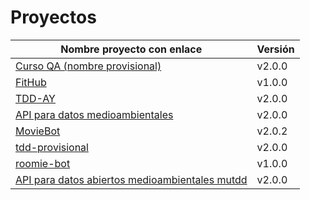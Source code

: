 # Proyectos

| Nombre proyecto con enlace                                                         | Versión |
|------------------------------------------------------------------------------------|---------|
| [Curso QA (nombre provisional)](https://github.com/testing-kakapos/curso-QA)       | v2.0.0  |
| [FitHub](https://github.com/fitplusplus/fithub)                                    | v1.0.0  |
| [TDD-AY](https://github.com/TDD-AY/TDD-Project)                                    | v2.0.0  |
| [API para datos medioambientales](https://github.com/tdd-JSP/TDD-curso)            | v2.0.0  |
| [MovieBot](https://github.com/tdd-IgnasiYManu/MovieBot)                            | v2.0.2  |
| [tdd-provisional](https://github.com/tdd-organization-afp/tdd-provisional)         | v2.0.0  |
| [roomie-bot](https://github.com/dipzza/roomie-bot)                                 | v1.0.0  |
| [API para datos abiertos medioambientales mutdd](https://github.com/muetsii/mutdd) | v2.0.0  |
